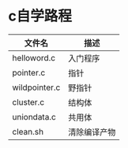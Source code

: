 # c自学路程


| 文件名  | 描述 |
| ------------- | ------------- |
| helloword.c   | 入门程序       |
| pointer.c     | 指针           |
| wildpointer.c     | 野指针     |
| cluster.c    | 结构体    |
| uniondata.c    | 共用体     |
| clean.sh    | 清除编译产物     |




